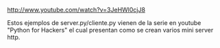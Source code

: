 http://www.youtube.com/watch?v=3JeHWl0cjJ8

Estos ejemplos de server.py/cliente.py vienen de la serie en youtube "Python for Hackers" el cual presentan como se crean varios mini server http.


